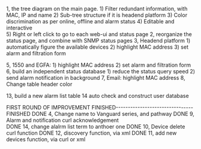 1, the tree diagram on the main page. 
	1)	Filter redundant information, with MAC, IP and name 
	2)	Sub-tree structure if it is headend platform 
	3)	Color discrimination as per online, offline and alarm status
	4)	Editable and interactive  
	5)	Right or left click to go to each web-ui and status page 
2, reorganize the status page, and combine with SNMP status pages
3, Headend platform
	1)	automatically figure the available devices
	2)	highlight MAC address
	3)	set alarm and filtration form 

5, 1550 and EGFA:
	1)	highlight MAC address
	2)	set alarm and filtration form 
6, build an independent status database
	1)	reduce the status query speed
	2)	send alarm notification in background 
7, Email: highlight MAC address 
8, Change table header color 

13, build a new alarm list table
14 auto check and construct user database 
  










FIRST ROUND OF IMPROVEMENT
FINISHED--------------------------------FINISHED
DONE 4, Change name to Vanguard series, and pathway
DONE 9, Alarm and notification curl acknowledgement  
DONE 14, change alalrm list term to anthoer one 
DONE 10, Device delete curl function 
DONE 12, discovery function, via xml 
DONE 11, add new devices function, via curl or xml
